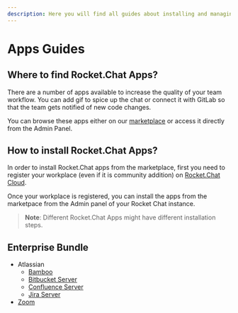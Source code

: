 ```yaml
---
description: Here you will find all guides about installing and managing Rocket.Chat Apps
---
```


# Apps Guides

## Where to find Rocket.Chat Apps?

There are a number of apps available to increase the quality of your team workflow. You can add gif to spice up the chat or connect it with GitLab so that the team gets notified of new code changes.

You can browse these apps either on our [marketplace](https://rocket.chat/marketplace) or access it directly from the Admin Panel.

## How to install Rocket.Chat Apps?

In order to install Rocket.Chat apps from the marketplace, first you need to register your workplace \(even if it is community addition\) on [Rocket.Chat Cloud](https://cloud.rocket.chat/).

Once your workplace is registered, you can install the apps from the marketpace from the Admin panel of your Rocket Chat instance.

> **Note**: Different Rocket.Chat Apps might have different installation steps.

## Enterprise Bundle

* Atlassian
  * [Bamboo](atlassian/bamboo-integration.md)
  * [Bitbucket Server](atlassian/bitbucket-server-integration.md)
  * [Confluence Server](atlassian/confluence-server-integration.md)
  * [Jira Server](atlassian/jira-server-integration.md)
* [Zoom](zoom.md)


